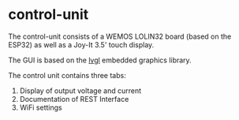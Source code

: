 # control-unit

The control-unit consists of a WEMOS LOLIN32 board (based on the ESP32) as well as a Joy-It 3.5' touch display.

The GUI is based on the [lvgl](https://lvgl.io/) embedded graphics library.

The control unit contains three tabs:

1. Display of output voltage and current
2. Documentation of REST Interface
3. WiFi settings
